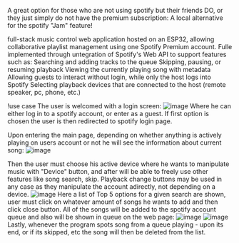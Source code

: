 A great option for those who are not using spotify but their friends DO, or they just simply do not have the premium subscription: A local alternative for the spotify "Jam" feature!

full-stack music control web application hosted on an ESP32, allowing collaborative playlist management using one Spotify Premium account. Fulle implemented through untegration of Spotify's Web API to support features such as:
Searching and adding tracks to the queue
Skipping, pausing, or resuming playback
Viewing the currently playing song with metadata
Allowing guests to interact without login, while only the host logs into Spotify
Selecting playback devices that are connected to the host (remote speaker, pc, phone, etc.) 

!use case
The user is welcomed with a login screen:
![image](https://github.com/user-attachments/assets/5f01be1c-e025-4248-8439-7f462a3a9cb7)
Where he can either log in to a spotify account, or enter as a guest. If first option is chosen the user is then redirected to spotify login page.

Upon entering the main page, depending on whether anything is actively playing on users account or not he will see the information about current song:
![image](https://github.com/user-attachments/assets/03e4422d-1cf9-45fe-8d9a-bb6bc2eaf1c2)

Then the user must choose his active device where he wants to manipulate music with "Device" button, and after will be able to freely use other features like song search, skip.
Playback change buttons may be used in any case as they manipulate the account adirectly, not depending on a device.
![image](https://github.com/user-attachments/assets/adc665db-7149-4a1d-b3f6-eb853e0c5539)
Here a list of Top 5 options for a given search are shown, user must click on whatever amount of songs he wants to add and then click close button.
All of the songs will be added to the spotify account queue and also will be shown in queue on the web page:
![image](https://github.com/user-attachments/assets/ff7767fd-62ac-4ca2-b57b-b6a4a8e75561)
![image](https://github.com/user-attachments/assets/6d688fa6-fe68-489a-b2d2-b55c7ea06acf)
Lastly, whenever the program spots song from a queue playing - upon its end, or if its skipped, etc the song will then be deleted from the list.



